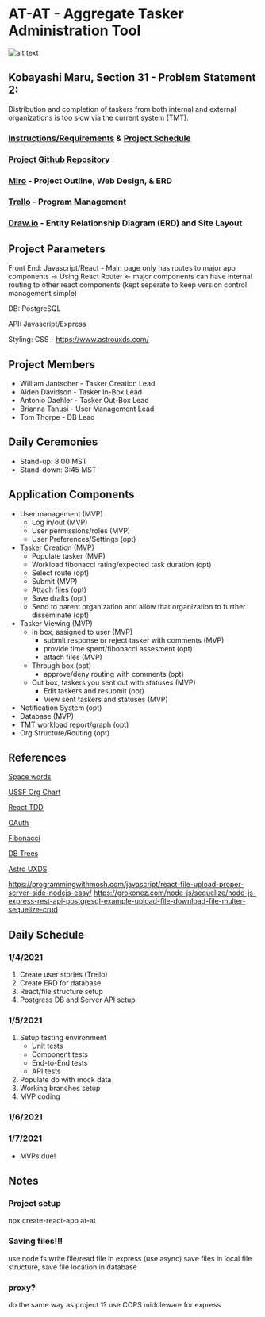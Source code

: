 # AT-AT  - Aggregate Tasker Administration Tool

![alt text](https://media1.giphy.com/media/H7r5XcQccQvlXPwUOR/giphy.gif)

## Kobayashi Maru, Section 31 - Problem Statement 2: 
Distribution and completion of taskers from both internal and external organizations is too slow via the current system (TMT).

### [Instructions/Requirements](https://learn-2.galvanize.com/cohorts/2242/blocks/1131/content_files/units/instructions.md) & [Project Schedule](https://docs.google.com/spreadsheets/d/1YTrmCJHOMmBMSd7XV9xjTJuAYHYHGg7y88qxi99rLQ0/edit#gid=0)

### [Project Github Repository](https://github.com/willjantscher/SDI_Capstone)

### [Miro](https://miro.com/app/board/o9J_laKxjS0=/) - Project Outline, Web Design, & ERD

### [Trello](https://trello.com/invite/b/f0oja1MK/16d1189bcc4e505508b9bb71d2a16555/sdicapstone) - Program Management

### [Draw.io](https://app.diagrams.net/#G1jkGSQCSomfDGiqsOGYZKOYyLPRaWZflG) - Entity Relationship Diagram (ERD) and Site Layout

## Project Parameters
Front End: Javascript/React - Main page only has routes to major app components -> Using React Router <- major components can have internal routing to other react components (kept seperate to keep version control management simple)

DB: PostgreSQL

API: Javascript/Express

Styling: CSS - https://www.astrouxds.com/ 

## Project Members
- William Jantscher - Tasker Creation Lead
- Alden Davidson - Tasker In-Box Lead
- Antonio Daehler - Tasker Out-Box Lead
- Brianna Tanusi - User Management Lead
- Tom Thorpe - DB Lead

## Daily Ceremonies
 - Stand-up: 8:00 MST
 - Stand-down: 3:45 MST

## Application Components
- User management (MVP)
    - Log in/out (MVP)
    - User permissions/roles (MVP)
    - User Preferences/Settings (opt)
- Tasker Creation (MVP)
    - Populate tasker (MVP)
    - Workload fibonacci rating/expected task duration (opt)
    - Select route (opt)
    - Submit (MVP)
    - Attach files (opt)
    - Save drafts (opt)
    - Send to parent organization and allow that organization to further disseminate (opt)
- Tasker Viewing (MVP)
    - In box, assigned to user (MVP)
        - submit response or reject tasker with comments (MVP)
        - provide time spent/fibonacci assesment (opt)
        - attach files (MVP)
    - Through box (opt)
        - approve/deny routing with comments (opt)
    - Out box, taskers you sent out with statuses (MVP)
        - Edit taskers and resubmit (opt)
        - View sent taskers and statuses (MVP)
- Notification System (opt)
- Database (MVP)
- TMT workload report/graph (opt)
- Org Structure/Routing (opt)

## References
[Space words](https://www.teachstarter.com/us/teaching-resource/space-word-wall-vocabulary-us/)

[USSF Org Chart](https://www.militarytimes.com/opinion/commentary/2020/10/21/william-shatner-and-the-military-times-brought-america-into-the-most-important-debate-in-the-ndaa/)

[React TDD](https://create-react-app.dev/docs/running-tests/)

[OAuth](https://oauth.net/2/browser-based-apps/)

[Fibonacci](https://www.atlassian.com/agile/project-management/estimation)

[DB Trees](https://www.postgresql.org/docs/9.3/ltree.html)

[Astro UXDS](https://astro-components.netlify.app/?path=/story/components-tabs--tabs-compact)

https://programmingwithmosh.com/javascript/react-file-upload-proper-server-side-nodejs-easy/
https://grokonez.com/node-js/sequelize/node-js-express-rest-api-postgresql-example-upload-file-download-file-multer-sequelize-crud


## Daily Schedule

### 1/4/2021
1. Create user stories (Trello)
2. Create ERD for database
3. React/file structure setup
4. Postgress DB and Server API setup

### 1/5/2021
1. Setup testing environment
    - Unit tests
    - Component tests
    - End-to-End tests
    - API tests
2. Populate db with mock data
3. Working branches setup
4. MVP coding

### 1/6/2021

### 1/7/2021
- MVPs due!




## Notes
### Project setup

npx create-react-app at-at

### Saving files!!!
use node fs write file/read file in express (use async)
save files in local file structure, save file location in database

### proxy?
do the same way as project 1?
use CORS middleware for express


